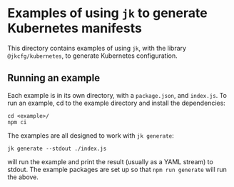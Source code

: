 # Examples of using `jk` to generate Kubernetes manifests

This directory contains examples of using `jk`, with the library
`@jkcfg/kubernetes`, to generate Kubernetes configuration.

## Running an example

Each example is in its own directory, with a `package.json`, and
`index.js`. To run an example, cd to the example directory and install
the dependencies:

    cd <example>/
    npm ci

The examples are all designed to work with `jk generate`:

    jk generate --stdout ./index.js

will run the example and print the result (usually as a YAML stream)
to stdout. The example packages are set up so that `npm run generate`
will run the above.
